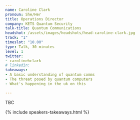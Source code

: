 ```yaml
---
name: Caroline Clark
pronoun: She/Her
title: Operations Director
company: KETS Quantum Security
talk-title: Quantum Communications 
headshot: /assets/images/headshots/head-caroline-clark.jpg
track: "1"
timeslot: "10.00"
type: Talk, 30 minutes
level: 1
twitter:
- carolinehclark 
# linkedin: 
takeaways:
- A basic understanding of quantum comms
- The threat posed by quantum computers
- What's happening in the uk on this

---
```


TBC

{% include speakers-takeaways.html %}
